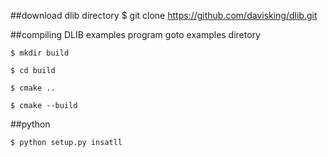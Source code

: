 ##download dlib directory
	$ git clone https://github.com/davisking/dlib.git

##compiling DLIB examples program
	goto examples diretory

	$ mkdir build
	
	$ cd build
	
	$ cmake ..
	
	$ cmake --build

##python

	$ python setup.py insatll
